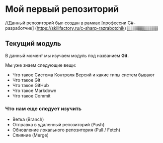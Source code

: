 # Мой первый репозиторий
//Данный репозиторий был создан в рамках [профессии C#-разработчик] (https://skillfactory.ru/c-sharp-razrabotchik)
jjjjjjjjjjjjjjjjjjjjjjjjjjjjj
## Текущий модуль
В данный момент мы изучаем модуль под названием **Git**.

Мы уже знаем следующие вещи:
* Что такое Система Контроля Версий и какие типы систем бывают
* Что такое Git
* Что такое GitHub
* Что такое Markdown
* Что такое Commit 

### Что нам еще следует изучить
* Ветка (Branch)
* Отправка в удаленный репозиторий (Push)
* Обновление локального репозитория (Pull / Fetch)
* Слияние (Merge)